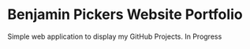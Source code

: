 # Benjamin Pickers Website Portfolio

Simple web application to display my GitHub Projects. In Progress
